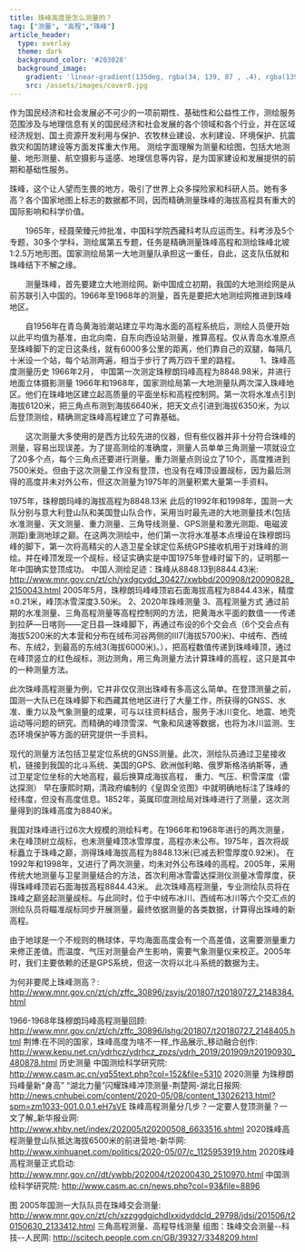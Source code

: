 ```yaml
---
title: 珠峰高度是怎么测量的？
tag: ["测量", "高程","珠峰"]
article_header:
  type: overlay
  theme: dark
  background_color: '#203028'
  background_image:
    gradient: 'linear-gradient(135deg, rgba(34, 139, 87 , .4), rgba(139, 34, 139, .4))'
    src: /assets/images/cover0.jpg
---
```


作为国民经济和社会发展必不可少的一项前期性、基础性和公益性工作，测绘服务范围涉及与地理信息有关的国民经济和社会发展的各个领域和各个行业，并在区域经济规划、国土资源开发利用与保护、农牧林业建设、水利建设、环境保护、抗震救灾和国防建设等方面发挥重大作用。
测绘字面理解为测量和绘图，包括大地测量、地形测量、航空摄影与遥感、地理信息等内容，是为国家建设和发展提供的前期和基础性服务。

珠峰，这个让人望而生畏的地方，吸引了世界上众多探险家和科研人员。她有多高？各个国家地图上标志的数据都不同，因而精确测量珠峰的海拔高程具有重大的国际影响和科学价值。

　　1965年，经聂荣臻元帅批准，中国科学院西藏科考队应运而生。科考涉及5个专题，30多个学科，测绘属第五专题，任务是精确测量珠峰高程和测绘珠峰北坡1∶2.5万地形图。国家测绘局第一大地测量队承担这一重任，自此，这支队伍就和珠峰结下不解之缘。

　　测量珠峰，首先要建立大地测绘网。新中国成立初期，我国的大地测绘网是从前苏联引入中国的。1966年至1968年的测量，首先是要把大地测绘网推进到珠峰地区。

　　自1956年在青岛黄海验潮站建立平均海水面的高程系统后，测绘人员便开始以此平均值为基准，由北向南，自东向西设站测量，推算高程。仅从青岛水准原点至珠峰脚下的定日这条线，就有6000多公里的距离，他们靠自己的双腿，每隔几十米设一个站，每个站测两遍，相当于步行了两万四千里的路程。
　　
1、珠峰高度测量历史
1966年2月， 中国第一次测定珠穆朗玛峰高程为8848.98米，并进行地面立体摄影测量
1966年和1968年，国家测绘局第一大地测量队两次深入珠峰地区。他们在珠峰地区建立起高质量的平面坐标和高程控制网。第一次将水准点引到海拔6120米，把三角点布测到海拔6640米，把天文点引进到海拔6350米，为以后登顶测绘，精确测定珠峰高程建立了可靠基础。

　　这次测量大多使用的是西方比较先进的仪器，但有些仪器并非十分符合珠峰的测量，容易出现误差。为了提高测绘的准确度，测量人员单单三角测量一项就设立了20多个点，每个三角点还要进行测量。重力测量点则设立了10个，高度推进到7500米处。但由于这次测量工作没有登顶，也没有在峰顶设置觇标，因为最后测得的高度并未对外公布，但这次测量为1975年的测量积累大量第一手资料。

1975年，珠穆朗玛峰的海拔高程为8848.13米
此后的1992年和1998年，国测一大队分别与意大利登山队和美国登山队合作，采用当时最先进的大地测量技术(包括水准测量、天文测量、重力测量、三角导线测量、GPS测量和激光测距、电磁波测距)重测地球之巅。在这两次测绘中，他们第一次将水准基本点埋设在珠穆朗玛峰的脚下，第一次将高精尖的人造卫星全球定位系统GPS接收机用于对珠峰的测绘。并在峰顶发现一个觇标，经证实确实是中国1975年登峰时留下的，证明那一年中国确实登顶成功。
中国人测绘足迹：珠峰从8848.13到8844.43米: http://www.mnr.gov.cn/zt/ch/yxdgcydd_30427/xwbbd/200908/t20090828_2150043.html
2005年5月，珠穆朗玛峰峰顶岩石面海拔高程为8844.43米，精度±0.21米，峰顶冰雪深度3.50米。
2、2020年珠峰测量
3、高程测量方式
通过前期的水准测量、三角高程测量等高程控制网的方法，把黄海水平面的数值一一传递到拉萨—日喀则——定日县—珠峰脚下，再通过布设的6个交会点（6个交会点有海拔5200米的大本营和分布在绒布河谷两侧的Ⅲ7(海拔5700米)、中绒布、西绒布、东绒2，到最高的东绒3(海拔6000米)。），把高程数值传递到珠峰峰顶，通过在峰顶竖立的红色觇标，测边测角，用三角测量方法计算珠峰的高程，这只是其中的一种测量方法。

此次珠峰高程测量为例，它并非仅仅测出珠峰有多高这么简单。在登顶测量之前，国测一大队已在珠峰脚下和西藏其他地区进行了大量工作，所获得的GNSS、水准、重力以及气象测量的成果，可与以往资料结合，服务于冰川变化、地震、地壳运动等问题的研究。而精确的峰顶雪深、气象和风速等数据，也将为冰川监测、生态环境保护等方面的研究提供一手资料。

现代的测量方法包括卫星定位系统的GNSS测量。此次，测绘队员通过卫星接收机，链接到我国的北斗系统、美国的GPS、欧洲伽利略、俄罗斯格洛纳斯等，通过卫星定位坐标的大地高程，最后换算成海拔高程，
重力、气压、积雪深度（雷达探测）
早在康熙时期，清政府编制的《皇舆全览图》中就明确地标注了珠峰的经纬度，但没有高度信息。1852年，英属印度测绘局对珠峰进行了测量，这次测量得到的珠峰高度为8840米。

我国对珠峰进行过6次大规模的测绘科考。在1966年和1968年进行的两次测量，未在峰顶树立觇标，也未测量峰顶冰雪厚度，高程亦未公布。1975年，首次将觇标矗立于珠峰之巅，测得珠峰海拔高程为8848.13米(已减去积雪厚度0.92米)。 在1992年和1998年，又进行了两次测量，均未对外公布珠峰的高程。2005年，采用传统大地测量与卫星测量结合的方法，首次利用冰雪雷达探测仪测量冰雪厚度，获得珠峰峰顶岩石面海拔高程8844.43米。
此次珠峰高程测量，专业测绘队员将在珠峰之巅竖起测量觇标。与此同时，位于中绒布冰川、西绒布冰川等六个交汇点的测绘队员将瞄准觇标同步开展测量，最终依据测量的各类数据，计算得出珠峰的新高程。

由于地球是一个不规则的椭球体，平均海面高度会有一个高差值，这需要测量重力来修正差值。而温度、气压对测量会产生影响，需要气象测量仪来校正。2005年时，我们主要依赖的还是GPS系统，但这一次将以北斗系统的数据为主。

为何非要爬上珠峰测高？: http://www.mnr.gov.cn/zt/ch/zffc_30896/zsyjs/201807/t20180727_2148384.html

1966-1968年珠穆朗玛峰高程测量回顾: http://www.mnr.gov.cn/zt/ch/zffc_30896/lshg/201807/t20180727_2148405.html
荆博:在不同的国家，珠峰高度为啥不一样_作品展示_移动融合创作: http://www.kepu.net.cn/ydrhcz/ydrhcz_zpzs/ydrh_2019/201909/t20190930_480878.html
历史测量
中国测绘科学研究院: http://www.casm.ac.cn/yq55text.php?col=152&file=5310
2020测量
为珠穆朗玛峰量新“身高” “湖北力量”闪耀珠峰冲顶测量-荆楚网-湖北日报网: http://news.cnhubei.com/content/2020-05/08/content_13026213.html?spm=zm1033-001.0.0.1.eH7sVE
珠峰高程测量分几步？一定要人登顶测量？一文了解_新华报业网: http://www.xhby.net/index/202005/t20200508_6633516.shtml
2020珠峰高程测量登山队抵达海拔6500米的前进营地-新华网: http://www.xinhuanet.com/politics/2020-05/07/c_1125953919.htm
2020珠峰高程测量正式启动: http://www.mnr.gov.cn//dt/ywbb/202004/t20200430_2510970.html
中国测绘科学研究院: http://www.casm.ac.cn/news.php?col=93&file=8896

图
2005年国测一大队队员在珠峰交会测量: http://www.mnr.gov.cn/zt/ch/xzzggdgjchdlxxjdyddcld_29798/jdsj/201506/t20150630_2133412.html
三角高程测量、高程导线测量
组图：珠峰交会测量--科技--人民网: http://scitech.people.com.cn/GB/39327/3348209.html
